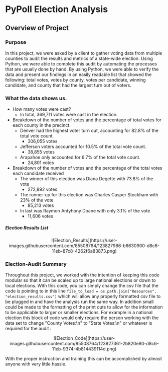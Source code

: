 # PyPoll Election Analysis

## Overview of Project

### Purpose

In this project, we were asked by a client to gather voting data from multiple counties to audit the results and metrics of a state-wide election. Using Python, we were able to complete this audit by automating the processes that are usually done by hand. By using Python, we were able to verify the data and present our findings in an easily readable list that showed the following: total votes, votes by county, votes per candidate, winning candidate, and county that had the largest turn out of voters. 

### What the data shows us.

* How many votes were cast?
  * In total, 369,711 votes were cast in the election.
* Breakdown of the number of votes and the percentage of total votes for each county in the precinct.
  * Denver had the highest voter turn out, accounting for 82.8% of the total vote count.
    * 306,055 votes
  * Jefferson voters accounted for 10.5% of the total vote count.
    * 38,855 votes
  * Arapahoe only accounted for 6.7% of the total vote count.
    * 24,801 votes
* Breakdown of the number of votes and the percentage of the total votes each candidate received
  * The winner of this election was Diana Degette with 73.8% of the vote
    * 272,892 votes
  * The runner-up for this election was Charles Casper Stockham with 23% of the vote
    * 85,213 votes
  * In last was Raymon Antyhony Doane with only 3.1% of the vote
    * 11,606 votes

##### Election Results List
<p align="center">
![Election_Results](https://user-images.githubusercontent.com/85508764/123827986-b6630900-d8c6-11eb-87c8-4262f6a83873.png)
</p>

### Election-Audit Summary

Throughout this project, we worked with the intention of keeping this code modular so that it can be scaled up to large national elections or down to local elections. With this code, you can simply change the csv file that the code is pointing to in this line `file_to_load = os.path.join("Resources", "election_results.csv")` which will allow any properly formatted csv file to be plugged in and have the analysis run the same way. In addition small could be made to the formatting of the print outs to allow for the information to be applicable to larger or smaller elections. For example in a national election this block of code would only require the person working with the data set to change "County Votes:\n" to "State Votes:\n" or whatever is required for the audit :

<p align="center">
![Election_Code](https://user-images.githubusercontent.com/85508764/123827361-2b820e80-d8c6-11eb-9374-4b814439114d.png)
</p>

With the proper instruction and training this can be accomplished by almost anyone with very little hassle.